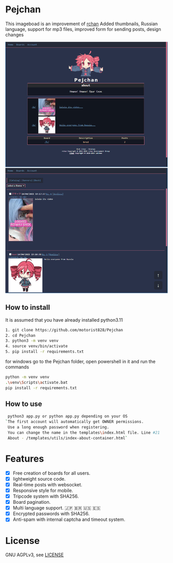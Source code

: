 # Pejchan

This imageboad is an improvement of [rchan](https://github.com/lainsec/rchan)
Added thumbnails, Russian language, support for mp3 files, improved form for sending posts, design changes

![pic0](./img/1.png)
![pic0](./img/2.png)

## How to install

It is assumed that you have already installed python3.11

```bash
1. git clone https://github.com/motorist828/Pejchan
2. cd Pejchan
3. python3 -m venv venv
4. source venv/bin/activate
5. pip install -r requirements.txt
```
for windows
go to the Pejchan folder, open powershell in it and run the commands

```bash
python -m venv venv
.\venv\Scripts\activate.bat
pip install -r requirements.txt
```

## How to use
```bash
 python3 app.py or python app.py depending on your OS
`The first account will automatically get OWNER permissions. 
 Use a long enough password when registering.
 You can change the name in the templates\index.html file. Line #21
 About - /templates/utils/index-about-container.html`
```
# Features
- [x] Free creation of boards for all users.
- [x] lightweight source code.
- [x] Real-time posts with websocket.
- [x] Responsive style for mobile.
- [x] Tripcode system with SHA256.
- [x] Board pagination.
- [x] Multi language support. 🇯🇵 🇧🇷 🇺🇸 🇪🇸
- [x] Encrypted passwords with SHA256.
- [x] Anti-spam with internal captcha and timeout system.

# License
GNU AGPLv3, see [LICENSE](https://github.com/lainsec/rchan/blob/master/LICENSE)

